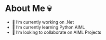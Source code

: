 # About Me 💀

- 🔭 I’m currently working on .Net
- 🌱 I’m currently learning Python AIML
- 👯 I’m looking to collaborate on AIML Projects

